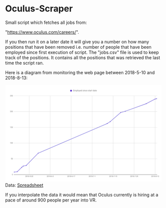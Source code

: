 # Oculus-Scraper
Small script which fetches all jobs from:

  "https://www.oculus.com/careers/". 

If you then run it on a later date it will give you a number on how many positions that have been removed i.e. number of people that have been employed since first execution of script. The "jobs.csv" file is used to keep track of the positions. It contains all the positions that was retrieved the last time the script ran.

Here is a diagram from monitoring the web page between 2018-5-10 and 2018-8-13:

![alt text](https://github.com/mrconter1/Oculus-Scraper/blob/master/oculus.png)
Data: [Spreadsheet](https://docs.google.com/spreadsheets/d/1kumdql7F5p1-Cgk-XYuXEXTdjkmjm6qTMQiz26Cy2Oc/edit#gid=0)

If you interpolate the data it would mean that Oculus currently is hiring at a pace of around 900 people per year into VR.
